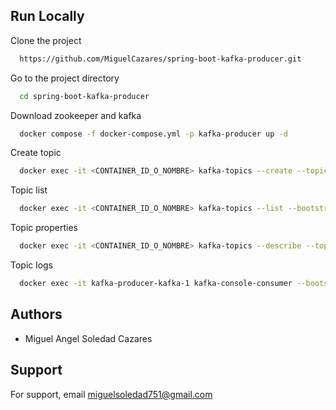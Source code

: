 
## Run Locally

Clone the project

```bash
  https://github.com/MiguelCazares/spring-boot-kafka-producer.git
```

Go to the project directory

```bash
  cd spring-boot-kafka-producer
```

Download zookeeper and kafka

```bash
  docker compose -f docker-compose.yml -p kafka-producer up -d
```

Create topic

```bash
  docker exec -it <CONTAINER_ID_O_NOMBRE> kafka-topics --create --topic mi-topico --bootstrap-server localhost:9092 --partitions 3 --replication-factor 1
```

Topic list

```bash
  docker exec -it <CONTAINER_ID_O_NOMBRE> kafka-topics --list --bootstrap-server localhost:9092
```

Topic properties

```bash
  docker exec -it <CONTAINER_ID_O_NOMBRE> kafka-topics --describe --topic <nombre_del_topico> --bootstrap-server localhost:9092
```

Topic logs

```bash
  docker exec -it kafka-producer-kafka-1 kafka-console-consumer --bootstrap-server localhost:9092 --topic mi-topico --from-beginning
```
## Authors

- Miguel Angel Soledad Cazares


## Support

For support, email miguelsoledad751@gmail.com

